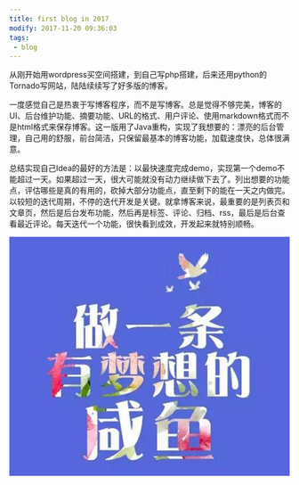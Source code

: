 ```yaml
---
title: first blog in 2017
modify: 2017-11-20 09:36:03
tags:
 - blog
---
```




从刚开始用wordpress买空间搭建，到自己写php搭建，后来还用python的Tornado写网站，陆陆续续写了好多版的博客。

<!-- more -->

一度感觉自己是热衷于写博客程序，而不是写博客。总是觉得不够完美，博客的UI、后台维护功能、摘要功能、URL的格式、用户评论、使用markdown格式而不是html格式来保存博客。这一版用了Java重构，实现了我想要的：漂亮的后台管理，自己用的舒服，前台简洁，只保留最基本的博客功能，加载速度快，总体很满意。

总结实现自己Idea的最好的方法是：以最快速度完成demo，实现第一个demo不能超过一天。如果超过一天，很大可能就没有动力继续做下去了。列出想要的功能点，评估哪些是真的有用的，砍掉大部分功能点，直至剩下的能在一天之内做完。以较短的迭代周期，不停的迭代开发是关键。就拿博客来说，最重要的是列表页和文章页，然后是后台发布功能，然后再是标签、评论、归档、rss，最后是后台查看最近评论。每天迭代一个功能，很快看到成效，开发起来就特别顺畅。

![img](10661512202223432.png)